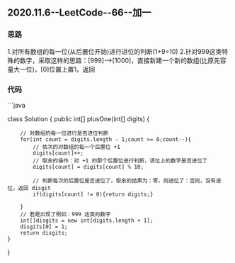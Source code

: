 ## 2020.11.6--LeetCode--66--加一

### 思路

1.对所有数组的每一位(从后置位开始)进行进位的判断(1+9=10)
2.针对999这类特殊的数字，采取这样的思路：[999]-->[1000]，直接新建一个新的数组(比原先容量大一位)，[0]位置上置1，返回

### 代码


​```java

class Solution {
    public int[] plusOne(int[] digits) {

        // 对数组的每一位进行是否进位判断
        for(int count = digits.length - 1;count >= 0;count--){
            // 依次的对数组的每一个后置位 +1
            digits[count]++;
            // 取余的操作：对 +1 的那个后置位进行判断，该位上的数字是否进位了
            digits[count] = digits[count] % 10;

            // 判断每次的后置位是否进位了，取余的结果为：零，则进位了：否则，没有进位，返回 disgit
            if(digits[count] != 0){return digits;}
        
        }
        // 若是出现了例如：999 这类的数字
        int[]disgits = new int[digits.length + 1];
        disgits[0] = 1;
        return disgits;
    }
}

```

